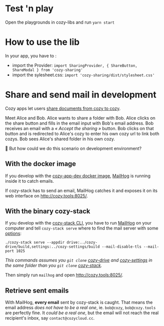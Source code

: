 # Test 'n play

Open the playgrounds in cozy-libs and run `yarn start`

# How to use the lib 

In your app, you have to : 

- import the Provider: ```import SharingProvider, { ShareButton, ShareModal } from 'cozy-sharing'```
- import the sylesheet.css: ```import 'cozy-sharing/dist/stylesheet.css'```

# Share and send mail in development

Cozy apps let users [share documents from cozy to cozy](https://github.com/cozy/cozy-stack/blob/master/docs/sharing.md#cozy-to-cozy-sharing).

Meet Alice and Bob.
Alice wants to share a folder with Bob.
Alice clicks on the share button and fills in the email input with Bob's email address.
Bob receives an email with a _« Accept the sharing »_ button.
Bob clicks on that button and is redirected to Alice's cozy to enter his own cozy url to link both cozys.
Bob sees Alice's shared folder in his own cozy.

🤔 But how could we do this scenario on development environment?

## With the docker image

If you develop with the [cozy-app-dev docker image](https://github.com/cozy/cozy-stack/blob/master/docs/client-app-dev.md#with-docker), [MailHog](https://github.com/mailhog/MailHog) is running inside it to catch emails.

If cozy-stack has to send an email, MailHog catches it and exposes it on its web interface on http://cozy.tools:8025/.

## With the binary cozy-stack

If you develop with the [cozy-stack CLI](https://github.com/cozy/cozy-stack/blob/master/docs/cli/cozy-stack.md), you have to run [MailHog](https://github.com/mailhog/MailHog) on your computer and tell `cozy-stack serve` where to find the mail server with some [options](https://github.com/cozy/cozy-stack/blob/master/docs/cli/cozy-stack_serve.md#options):

```
./cozy-stack serve --appdir drive:../cozy-drive/build,settings:../cozy-settings/build --mail-disable-tls --mail-port 1025
```

_This commands assumes you `git clone` [cozy-drive](https://github.com/cozy/cozy-drive) and [cozy-settings](https://github.com/cozy/cozy-settings) in the same folder than you `git clone` [cozy-stack](https://github.com/cozy/cozy-stack)._

Then simply run `mailhog` and open http://cozy.tools:8025/.

## Retrieve sent emails

With MailHog, **every email** sent by cozy-stack is caught. That means the email address *does not have to be a real one*, ie. `bob@cozy`, `bob@cozy.tools` are perfectly fine. It *could be a real one*, but the email will not reach the real recipient's inbox, say `contact@cozycloud.cc`.
